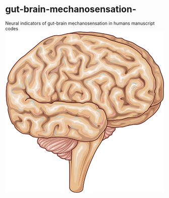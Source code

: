 # gut-brain-mechanosensation-
Neural indicators of gut-brain mechanosensation in humans manuscript codes
![Alt text](/assets/brain-2.svg "Image Title")
